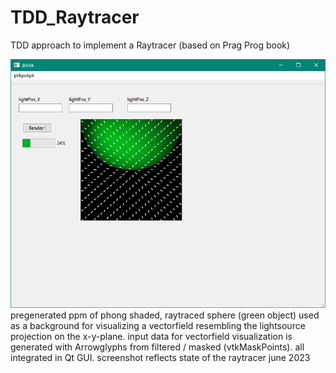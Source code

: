 # TDD_Raytracer
TDD approach to implement a Raytracer (based on Prag Prog book)

<img src="Screenshot_CurrentState.PNG">
pregenerated ppm of phong shaded, raytraced sphere (green object) used as a background for visualizing a vectorfield resembling the lightsource projection on the x-y-plane. input data for vectorfield visualization is generated with Arrowglyphs from filtered / masked (vtkMaskPoints). all integrated in Qt GUI.
screenshot reflects state of the raytracer june 2023 
